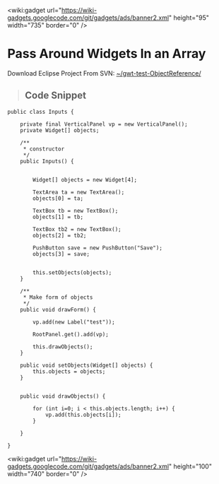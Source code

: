 
&lt;wiki:gadget url="https://wiki-gadgets.googlecode.com/git/gadgets/ads/banner2.xml" height="95" width="735" border="0" /&gt;

# Pass Around Widgets In an Array #
Download Eclipse Project From SVN: [~/gwt-test-ObjectReference/](http://gwt-examples.googlecode.com/svn/trunk/gwt-test-ObjectReference/)

> ## Code Snippet ##
```
public class Inputs {

	private final VerticalPanel vp = new VerticalPanel();
	private Widget[] objects;
	
	/**
	 * constructor
	 */
	public Inputs() {
		
		
		Widget[] objects = new Widget[4];
		
		TextArea ta = new TextArea();
		objects[0] = ta;
		
		TextBox tb = new TextBox();
		objects[1] = tb;
		
		TextBox tb2 = new TextBox();
		objects[2] = tb2;
		
		PushButton save = new PushButton("Save");
		objects[3] = save;
		
		
		this.setObjects(objects);
	}
	
	/**
	 * Make form of objects 
	 */
	public void drawForm() {
	
		vp.add(new Label("test"));
		
		RootPanel.get().add(vp);
		
		this.drawObjects();
	}
	
	public void setObjects(Widget[] objects) {
		this.objects = objects;
	}
	
	
	public void drawObjects() {
		
		for (int i=0; i < this.objects.length; i++) {
			vp.add(this.objects[i]);
		}
		
	}
	
}
```

&lt;wiki:gadget url="https://wiki-gadgets.googlecode.com/git/gadgets/ads/banner2.xml" height="100" width="740" border="0" /&gt;
